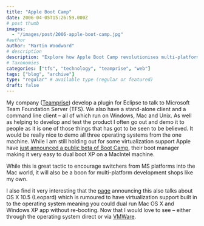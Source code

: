 ```yaml
---
title: "Apple Boot Camp"
date: 2006-04-05T15:26:59.000Z
# post thumb
images:
  - "/images/post/2006-apple-boot-camp.jpg"
#author
author: "Martin Woodward"
# description
description: "Explore how Apple Boot Camp revolutionises multi-platform development by enabling seamless dual-booting of Windows on MacIntel machines."
# Taxonomies
categories: ["tfs", "technology", "teamprise", "web"]
tags: ["blog", "archive"]
type: "regular" # available type (regular or featured)
draft: false
---
```


My company ([Teamprise](http://www.teamprise.com/)) develop a plugin for Eclipse to talk to Microsoft Team Foundation Server (TFS). We also have a stand-alone client and a command line client – all of which run on Windows, Mac and Unix. As well as helping to develop and test the product I often go out and demo it to people as it is one of those things that has got to be seen to be believed. It would be really nice to demo all three operating systems from the one machine. While I am still holding out for some virtualization support Apple have [just announced a public beta of Boot Camp](http://www.apple.com/macosx/bootcamp/), their boot manager making it very easy to dual boot XP on a MacIntel machine.

While this is great tactic to encourage switchers from MS platforms into the Mac world, it will also be a boon for multi-platform development shops like my own.

I also find it very interesting that the [page](http://www.pcmag.com/image_popup/0,1871,s=1565&iid=127601,00.asp) announcing this also talks about OS X 10.5 (Leopard) which is rumoured to have virtualization support built in to the operating system meaning you could dual run Mac OS X and Windows XP app without re-booting. Now that I would love to see – either through the operating system direct or via [VMWare](http://www.vmware.com/).

